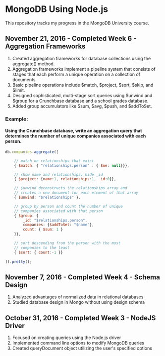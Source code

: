 # MongoDB Using Node.js

This repository tracks my progress in the MongoDB University course.

## November 21, 2016 - Completed Week 6 - Aggregation Frameworks
1. Created aggregation frameworks for database collections using the aggregate() method. 
2. Aggregation frameworks implement a pipeline system that consists of stages that each perform a unique operation on a collection of documents.
3. Basic pipeline operations include $match, $project, $sort, $skip, and $limit.
4. Designed sophisticated, multi-stage sort queries using $unwind and $group for a Crunchbase database and a school grades database.
5. Added group accumulators like $sum, $avg, $push, and $addToSet.

### Example:
#### Using the Crunchbase database, write an aggregation query that determines the number of unique companies associated with each person.

```` javascript
db.companies.aggregate([

	// match on relationships that exist
	{ $match: { "relationships.person" : { $ne: null}}},

	// show name and relationships; hide _id
	{ $project: {name:1, relationships:1, _id:0}},

	// $unwind deconstructs the relationships array and 
    // creates a new document for each element of that array
	{ $unwind: "$relationships" },

	// group by person and count the number of unique
	// companies associated with that person
	{ $group: {
		_id: "$relationships.person",
		companies: {$addToSet: "$name"},
		count: { $sum: 1 }
	}},

	// sort descending from the person with the most 
	// companies to the least
	{ $sort: { count:-1 }}
	
]).pretty();
````

## November 7, 2016 - Completed Week 4 - Schema Design
1. Analyzed advantages of normalized data in relational databases
2. Studied database design in Mongo without using design schema

## October 31, 2016 - Completed Week 3 - NodeJS Driver
1. Focused on creating queries using the Node.js driver
2. Implemented command line options to modify MongoDB queries
3. Created queryDocument object utilizing the user's specified options


